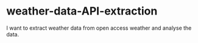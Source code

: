 # weather-data-API-extraction
I want to extract weather data from open access weather and analyse the data. 
